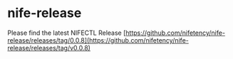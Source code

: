 # nife-release

Please find the latest NIFECTL Release
[https://github.com/nifetency/nife-release/releases/tag/0.0.8](https://github.com/nifetency/nife-release/releases/tag/v0.0.8)
